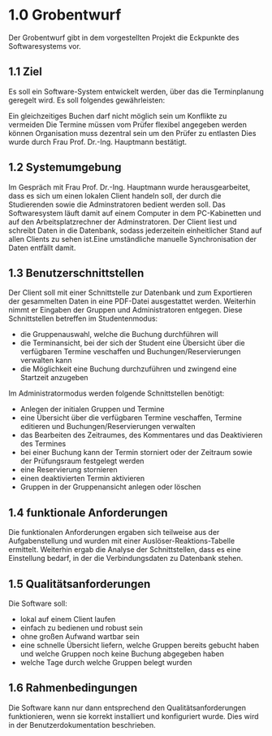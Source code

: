 # 1.0 Grobentwurf

Der Grobentwurf gibt in dem vorgestellten Projekt die Eckpunkte des Softwaresystems vor.

## 1.1 Ziel 

Es soll ein Software-System entwickelt werden, über das die Terminplanung geregelt wird. Es soll folgendes gewährleisten:

Ein gleichzeitiges Buchen darf nicht möglich sein um Konflikte zu vermeiden
Die Termine müssen vom Prüfer flexibel angegeben werden können
Organisation muss dezentral sein um den Prüfer zu entlasten
Dies wurde durch Frau Prof. Dr.-Ing. Hauptmann bestätigt.

## 1.2 Systemumgebung

Im Gespräch mit Frau Prof. Dr.-Ing. Hauptmann wurde herausgearbeitet, dass es sich um einen lokalen Client handeln soll, der durch die Studierenden sowie die Adminstratoren bedient werden soll.
Das Softwaresystem läuft damit auf einem Computer in dem PC-Kabinetten und auf den Arbeitsplatzrechner der Adminstratoren. Der Client liest und schreibt Daten in die Datenbank, sodass jederzeitein einheitlicher Stand auf allen Clients zu sehen ist.Eine umständliche manuelle Synchronisation der Daten entfällt damit.

## 1.3 Benutzerschnittstellen

Der Client soll mit einer Schnittstelle zur Datenbank und zum Exportieren der gesammelten Daten in eine PDF-Datei ausgestattet werden. Weiterhin nimmt er Eingaben der Gruppen und Administratoren entgegen.
Diese Schnittstellen betreffen im Studentenmodus:
* die Gruppenauswahl, welche die Buchung durchführen will
* die Terminansicht, bei der sich der Student eine Übersicht über die verfügbaren Termine veschaffen und Buchungen/Reservierungen verwalten kann
* die Möglichkeit eine Buchung durchzuführen und zwingend eine Startzeit anzugeben

Im Administratormodus werden folgende Schnittstellen benötigt:
* Anlegen der initialen Gruppen und Termine
* eine Übersicht über die verfügbaren Termine veschaffen, Termine editieren und Buchungen/Reservierungen verwalten
* das Bearbeiten des Zeitraumes, des Kommentares und das Deaktivieren des Termines
* bei einer Buchung kann der Termin storniert oder der Zeitraum sowie der Prüfungsraum festgelegt werden
* eine Reservierung stornieren
* einen deaktivierten Termin aktivieren
* Gruppen in der Gruppenansicht anlegen oder löschen

## 1.4 funktionale Anforderungen

Die funktionalen Anforderungen ergaben sich teilweise aus der Aufgabenstellung und wurden mit einer Auslöser-Reaktions-Tabelle ermittelt.
Weiterhin ergab die Analyse der Schnittstellen, dass es eine Einstellung bedarf, in der die Verbindungsdaten zu Datenbank stehen. 

## 1.5 Qualitätsanforderungen

Die Software soll: 
* lokal auf einem Client laufen
* einfach zu bedienen und robust sein
* ohne großen Aufwand wartbar sein
* eine schnelle Übersicht liefern, welche Gruppen bereits gebucht haben und welche Gruppen noch keine Buchung abgegeben haben
* welche Tage durch welche Gruppen belegt wurden

## 1.6 Rahmenbedingungen 

Die Software kann nur dann entsprechend den Qualitätsanforderungen funktionieren, wenn sie korrekt installiert und konfiguriert wurde. Dies wird in der Benutzerdokumentation beschrieben.

